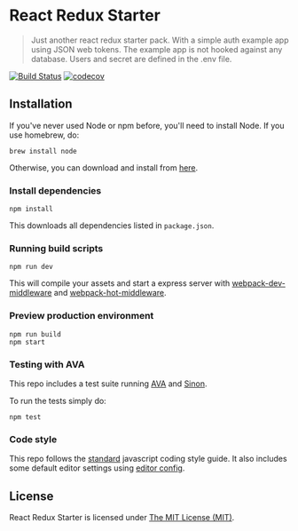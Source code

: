 # React Redux Starter

> Just another react redux starter pack. With a simple auth example app using JSON web tokens.
> The example app is not hooked against any database. Users and secret are defined in the .env file.

[![Build Status](https://travis-ci.org/magnus-bergman/react-redux-starter.svg?branch=master)](https://travis-ci.org/magnus-bergman/react-redux-starter)
[![codecov](https://codecov.io/gh/magnus-bergman/react-redux-starter/branch/master/graph/badge.svg)](https://codecov.io/gh/magnus-bergman/react-redux-starter)

## Installation
If you've never used Node or npm before, you'll need to install Node.
If you use homebrew, do:

```
brew install node
```

Otherwise, you can download and install from [here](http://nodejs.org/download/).

### Install dependencies
```
npm install
```

This downloads all dependencies listed in `package.json`.

### Running build scripts
```
npm run dev
```

This will compile your assets and start a express server with [webpack-dev-middleware](https://github.com/webpack/webpack-dev-middleware) and [webpack-hot-middleware](https://github.com/glenjamin/webpack-hot-middleware).

### Preview production environment
```
npm run build
npm start
```

### Testing with AVA
This repo includes a test suite running [AVA](https://github.com/avajs/ava) and [Sinon](http://sinonjs.org/).

To run the tests simply do:
```
npm test
```

### Code style
This repo follows the [standard](https://github.com/feross/standard) javascript coding style guide. It also includes some default editor settings using [editor config](https://github.com/sindresorhus/editorconfig-sublime).

## License
React Redux Starter is licensed under [The MIT License (MIT)](LICENSE).
